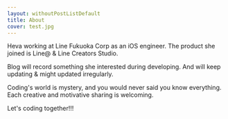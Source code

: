 ```yaml
---
layout: withoutPostListDefault
title: About
cover: test.jpg
---
```


Heva working at Line Fukuoka Corp as an iOS engineer.
The product she joined is Line@ & Line Creators Studio.

Blog will record something she interested during developing.
And will keep updating & might updated irregularly.

Coding's world is mystery, and you would never said you know everything.
Each creative and motivative sharing is welcoming.

Let's coding together!!!

